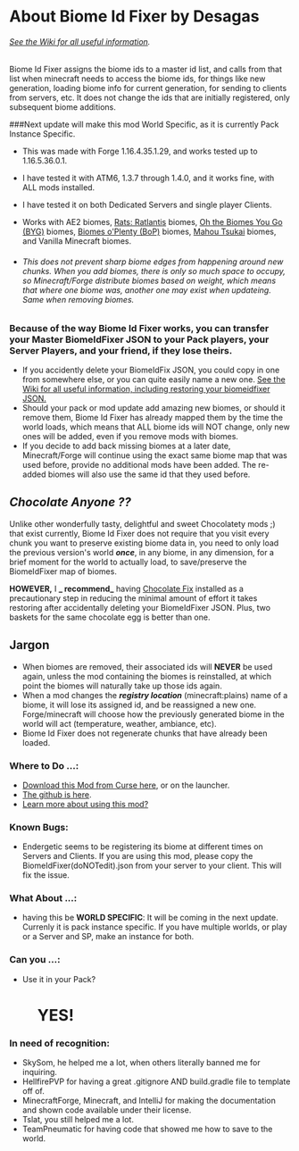 # About Biome Id Fixer by Desagas

###### [See the Wiki for all useful information](https://github.com/desagas/Biome-Id-Fixer/wiki/).

Biome Id Fixer assigns the biome ids to a master id list, and calls from that list when minecraft needs to access the biome ids, for things like new generation, loading biome info for current generation, for sending to clients from servers, etc. It does not change the ids that are initially registered, only subsequent biome additions.

###Next update will make this mod World Specific, as it is currently Pack Instance Specific.

*   This was made with Forge 1.16.4.35.1.29, and works tested up to 1.16.5.36.0.1.
*   I have tested it with ATM6, 1.3.7 through 1.4.0, and it works fine, with ALL mods installed.
*   I have tested it on both Dedicated Servers and single player Clients.
*   Works with AE2 biomes, [Rats: Ratlantis](https://www.curseforge.com/minecraft/mc-mods/rats-ratlantis) biomes, [Oh the Biomes You Go (BYG)](https://www.curseforge.com/minecraft/mc-mods/oh-the-biomes-youll-go) biomes, [Biomes o'Plenty (BoP)](https://www.curseforge.com/minecraft/mc-mods/biomes-o-plenty) biomes, [Mahou Tsukai](https://www.curseforge.com/minecraft/mc-mods/mahou-tsukai) biomes, and Vanilla Minecraft biomes.


* ###### This does not prevent sharp biome edges from happening around new chunks. When you add biomes, there is only so much space to occupy, so Minecraft/Forge distribute biomes based on weight, which means that where one biome was, another one may exist when updateing. Same when removing biomes.

    
### Because of the way Biome Id Fixer works, you can transfer your Master BiomeIdFixer JSON to your Pack players, your Server Players, and your friend, if they lose theirs.
*   If you accidently delete your BiomeIdFix JSON, you could copy in one from somewhere else, or you can quite easily name a new one. [See the Wiki for all useful information, including restoring your biomeidfixer JSON.](https://github.com/desagas/Biome-Id-Fixer/wiki/)
*   Should your pack or mod update add amazing new biomes, or should it remove them, Biome Id Fixer has already mapped them by the time the world loads, which means that ALL biome ids will NOT change, only new ones will be added, even if you remove mods with biomes.
*   If you decide to add back missing biomes at a later date, Minecraft/Forge will continue using the exact same biome map that was used before, provide no additional mods have been added. The re-added biomes will also use the same id that they used before.

## _Chocolate Anyone ??_


Unlike other wonderfully tasty, delightful and sweet Chocolatety mods ;) that exist currently, Biome Id Fixer does not require that you visit every chunk you want to preserve existing biome data in, you need to only load the previous version's world **_once_**, in any biome, in any dimension, for a brief moment for the world to actually load, to save/preserve the BiomeIdFixer map of biomes.

**HOWEVER,** I **_ recommend_** having [Chocolate Fix](https://www.curseforge.com/minecraft/mc-mods/chocolate-fix) installed as a precautionary step in reducing the minimal amount of effort it takes restoring after accidentally deleting your BiomeIdFixer JSON. Plus, two baskets for the same chocolate egg is better than one.

## Jargon
*   When biomes are removed, their associated ids will **NEVER** be used again, unless the mod containing the biomes is reinstalled, at which point the biomes will naturally take up those ids again.
*   When a mod changes the **_registry location_** (minecraft:plains) name of a biome, it will lose its assigned id, and be reassigned a new one. Forge/minecraft will choose how the previously generated biome in the world will act (temperature, weather, ambiance, etc).
*   Biome Id Fixer does not regenerate chunks that have already been loaded.

### Where to Do ...:

*   [Download this Mod from Curse here](https://www.curseforge.com/minecraft/mc-mods/biome-id-fixer), or on the launcher.
*   [The github is here](https://github.com/desagas/Biome-Id-Fixer).
*   [Learn more about using this mod?]()

### Known Bugs:

*  Endergetic seems to be registering its biome at different times on Servers and Clients. If you are using this mod, please copy the BiomeIdFixer(doNOTedit).json from your server to your client. This will fix the issue.

### What About ...:

*   having this be **WORLD SPECIFIC**: It will be coming in the next update. Currenly it is pack instance specific. If you have multiple worlds, or play or a Server and SP, make an instance for both.

### Can you ...:
*   Use it in your Pack?
    # &nbsp;&nbsp;&nbsp;&nbsp;YES!

### In need of recognition:
*   SkySom, he helped me a lot, when others literally banned me for inquiring.
*   HellfirePVP for having a great .gitignore AND build.gradle file to template off of.
*   MinecraftForge, Minecraft, and IntelliJ for making the documentation and shown code available under their license.
*   Tslat, you still helped me a lot.
*   TeamPneumatic for having code that showed me how to save to the world.
